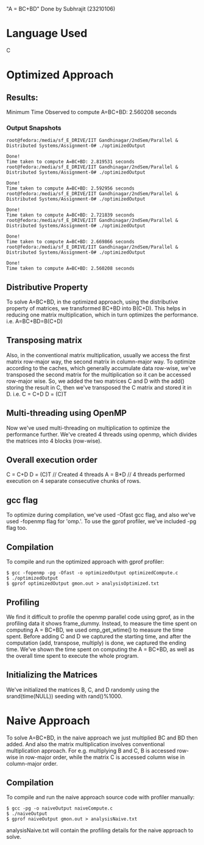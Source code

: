 "A = BC+BD"
Done by Subhrajit (23210106)
# Language Used
C

# Optimized Approach
## Results:
Minimum Time Observed to compute A=BC+BD: 2.560208 seconds

### Output Snapshots
```
root@fedora:/media/sf_E_DRIVE/IIT Gandhinagar/2ndSem/Parallel & Distributed Systems/Assignment-0# ./optimizedOutput

Done! 
Time taken to compute A=BC+BD: 2.819531 seconds
root@fedora:/media/sf_E_DRIVE/IIT Gandhinagar/2ndSem/Parallel & Distributed Systems/Assignment-0# ./optimizedOutput

Done! 
Time taken to compute A=BC+BD: 2.592956 seconds
root@fedora:/media/sf_E_DRIVE/IIT Gandhinagar/2ndSem/Parallel & Distributed Systems/Assignment-0# ./optimizedOutput

Done! 
Time taken to compute A=BC+BD: 2.721839 seconds
root@fedora:/media/sf_E_DRIVE/IIT Gandhinagar/2ndSem/Parallel & Distributed Systems/Assignment-0# ./optimizedOutput

Done! 
Time taken to compute A=BC+BD: 2.669866 seconds
root@fedora:/media/sf_E_DRIVE/IIT Gandhinagar/2ndSem/Parallel & Distributed Systems/Assignment-0# ./optimizedOutput

Done! 
Time taken to compute A=BC+BD: 2.560208 seconds
```



## Distributive Property
To solve A=BC+BD, in the optimized approach, using the distributive property of matrices, we transformed BC+BD into B(C+D). This helps in reducing one matrix multiplication, which in turn optimizes the performance.
i.e. A=BC+BD=B(C+D)

## Transposing matrix
Also, in the conventional matrix multiplication, usually we access the first matrix row-major way, the second matrix in column-major way. To optimize according to the caches, which generally accumulate data row-wise, we've transposed the second matrix for the multiplication so it can be accessed row-major wise.
So, we added the two matrices C and D with the add() storing the result in C, then we've transposed the C matrix and stored it in D.
i.e.
C = C+D
D = (C)T

## Multi-threading using OpenMP
Now we've used multi-threading on multiplication to optimize the performance further.
We've created 4 threads using openmp, which divides the matrices into 4 blocks (row-wise).

## Overall execution order
C = C+D
D = (C)T
// Created 4 threads
A = B*D     // 4 threads performed execution on 4 separate consecutive chunks of rows.

## gcc flag
To optimize during compilation, we've used -Ofast gcc flag, and also we've used -fopenmp flag for 'omp.'. To use the gprof profiler, we've included -pg flag too.

## Compilation
To compile and run the optimized approach with gprof profiler:
```
$ gcc -fopenmp -pg -Ofast -o optimizedOutput optimizedCompute.c
$ ./optimizedOutput
$ gprof optimizedOutput gmon.out > analysisOptimized.txt
```

## Profiling
We find it difficult to profile the openmp parallel code using gprof, as in the profiling data it shows frame_dummy. Instead, to measure the time spent on computing A = BC+BD, we used omp_get_wtime() to measure the time spent. Before adding C and D we captured the starting time, and after the computation (add, transpose, multiply) is done, we captured the ending time.
We've shown the time spent on computing the A = BC+BD, as well as the overall time spent to execute the whole program.

## Initializing the Matrices
We've initialized the matrices B, C, and D randomly using the srand(time(NULL)) seeding with rand()%1000.



# Naive Approach
To solve A=BC+BD, in the naive approach we just multiplied BC and BD then added. And also the matrix multiplication involves conventional multiplication approach. For e.g. multiplying B and C, B is accessed row-wise in row-major order, while the matrix C is accessed column wise in column-major order.

## Compilation


To compile and run the naive approach source code with profiler manually:
```
$ gcc -pg -o naiveOutput naiveCompute.c
$ ./naiveOutput
$ gprof naiveOutput gmon.out > analysisNaive.txt
```
analysisNaive.txt will contain the profiling details for the naive approach to solve.
